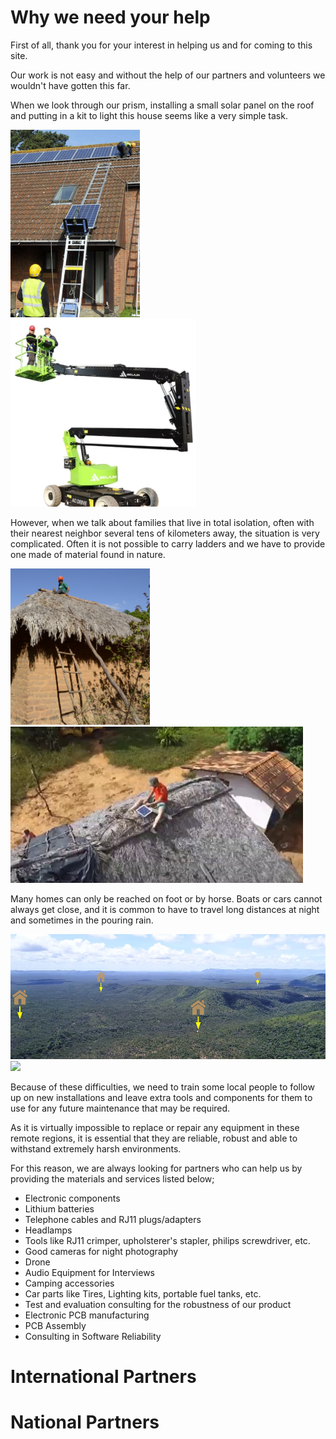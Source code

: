 # Why we need your help

First of all, thank you for your interest in helping us and for coming to this site. 

Our work is not easy and without the help of our partners and volunteers we wouldn't have gotten this far. 

When we look through our prism, installing a small solar panel on the roof and putting in a kit to light this house seems like a very simple task. 

<img src="https://github.com/pisco-de-luz/Social-Project/blob/45abbc5644c02f887df40e748e593171e7557d44/images/Ladder-Solar-Panel.jpg" height="300"> <img src="https://github.com/pisco-de-luz/Social-Project/blob/941222e0f677e3cc32541609b6deb70ec6a19a24/images/Lifting-machines.jpg" height="300">

However, when we talk about families that live in total isolation, often with their nearest neighbor several tens of kilometers away, the situation is very complicated. Often it is not possible to carry ladders and we have to provide one made of material found in nature. 

<img src="https://github.com/pisco-de-luz/Social-Project/blob/e5e7ee809fcda38e14299939a162b6f703ab821d/images/Tercio-Installing-solar-panel-branch-ladder.jpg" height="250"> <img src="https://github.com/pisco-de-luz/Social-Project/blob/45abbc5644c02f887df40e748e593171e7557d44/images/Bruno-Installing-Solar-Panel.jpg" height="250">

Many homes can only be reached on foot or by horse. Boats or cars cannot always get close, and it is common to have to travel long distances at night and sometimes in the pouring rain.

<img src="https://github.com/pisco-de-luz/Social-Project/blob/45abbc5644c02f887df40e748e593171e7557d44/images/Houses-isolated.jpg" height="200"> <img src="https://github.com/pisco-de-luz/Social-Project/blob/45abbc5644c02f887df40e748e593171e7557d44/images/no-road.gif" height="250">

Because of these difficulties, we need to train some local people to follow up on new installations and leave extra tools and components for them to use for any future maintenance that may be required.

As it is virtually impossible to replace or repair any equipment in these remote regions, it is essential that they are reliable, robust and able to withstand extremely harsh environments. 

For this reason, we are always looking for partners who can help us by providing the materials and services listed below;

* Electronic components
* Lithium batteries
* Telephone cables and RJ11 plugs/adapters
* Headlamps
* Tools like RJ11 crimper, upholsterer's stapler, philips screwdriver, etc.
* Good cameras for night photography
* Drone
* Audio Equipment for Interviews
* Camping accessories
* Car parts like Tires, Lighting kits, portable fuel tanks, etc.
* Test and evaluation consulting for the robustness of our product
* Electronic PCB manufacturing
* PCB Assembly
* Consulting in Software Reliability


# International Partners


# National Partners
